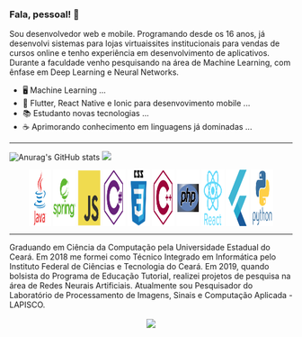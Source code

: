 ### Fala, pessoal! 👋

Sou desenvolvedor web e mobile. Programando desde os 16 anos, já desenvolvi sistemas para lojas virtuaissites institucionais para vendas de cursos online e tenho experiência em desenvolvimento de aplicativos. Durante a faculdade venho pesquisando na área de Machine Learning, com ênfase em Deep Learning e Neural Networks.

- 🖥️ Machine Learning ...
- 📱 Flutter, React Native e Ionic para desenvovimento mobile ...
- 📚 Estudanto novas tecnologias ...
- ☕ Aprimorando conhecimento em linguagens já dominadas ...

<hr>
<div>
  
  ![Anurag's GitHub stats](https://github-readme-stats.vercel.app/api?username=paulodias99&show_icons=true&theme=dark)
   <img height=195 src="https://github-readme-stats.vercel.app/api/top-langs/?username=paulodias99&layout=compact&theme=dark"/>
  
  <div style="display: inline_block" align="center">
    <img align="center" height="100" width="40" src="https://github.com/devicons/devicon/blob/master/icons/java/java-original-wordmark.svg">
    <img align="center" height="100" width="40" src="https://github.com/devicons/devicon/blob/master/icons/spring/spring-original-wordmark.svg">
    <img align="center" height="100" width="40" src="https://github.com/devicons/devicon/blob/master/icons/javascript/javascript-original.svg">
    <img align="center" height="100" width="40" src="https://github.com/devicons/devicon/blob/master/icons/csharp/csharp-line.svg">
    <img align="center" height="100" width="40" src="https://github.com/devicons/devicon/blob/master/icons/css3/css3-original-wordmark.svg">
    <img align="center" height="100" width="40" src="https://github.com/devicons/devicon/blob/master/icons/cplusplus/cplusplus-line.svg">
    <img align="center" height="100" width="40" src="https://github.com/devicons/devicon/blob/master/icons/php/php-original.svg">
    <img align="center" height="100" width="40" src="https://github.com/devicons/devicon/blob/master/icons/react/react-original-wordmark.svg">
    <img align="center" height="100" width="40" src="https://github.com/devicons/devicon/blob/master/icons/flutter/flutter-original.svg">
    <img align="center" height="100" width="40" src="https://github.com/devicons/devicon/blob/master/icons/python/python-original-wordmark.svg">
  </div>
</div>
<hr>

<div>
Graduando em Ciência da Computação pela Universidade Estadual do Ceará. Em 2018 me formei como Técnico Integrado em Informática pelo Instituto Federal de Ciências e Tecnologia do Ceará. Em 2019, quando bolsista do Programa de Educação Tutorial, realizei projetos de pesquisa na área de Redes Neurais Artificiais. Atualmente sou Pesquisador do Laboratório de Processamento de Imagens, Sinais e Computação Aplicada - LAPISCO.
  <div align="center"><br />
    <a href="#" src="https://www.linkedin.com/in/paulodias99/"><img src="https://img.shields.io/badge/LinkedIn-0077B5?style=for-the-badge&logo=linkedin&logoColor=white" target="_blank" /> </a>
  </div>
</div>



